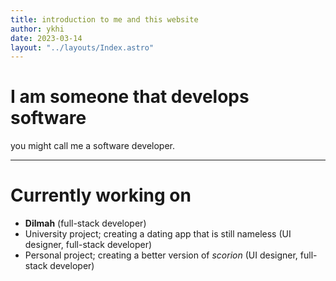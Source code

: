 ```yaml
---
title: introduction to me and this website
author: ykhi
date: 2023-03-14
layout: "../layouts/Index.astro"
---
```


# I am someone that develops software
you might call me a software developer.

---

# Currently working on
- **Dilmah** (full-stack developer)
- University project; creating a dating app that is still nameless (UI designer, full-stack developer)
- Personal project; creating a better version of *scorion* (UI designer, full-stack developer)